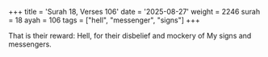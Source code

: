 +++
title = 'Surah 18, Verses 106'
date = '2025-08-27'
weight = 2246
surah = 18
ayah = 106
tags = ["hell", "messenger", "signs"]
+++

That is their reward: Hell, for their disbelief and mockery of My signs and messengers.